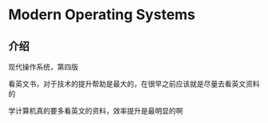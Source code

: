 # Modern Operating Systems

## 介绍

现代操作系统，第四版

看英文书，对于技术的提升帮助是最大的，在很早之前应该就是尽量去看英文资料的

学计算机真的要多看英文的资料，效率提升是最明显的啊

